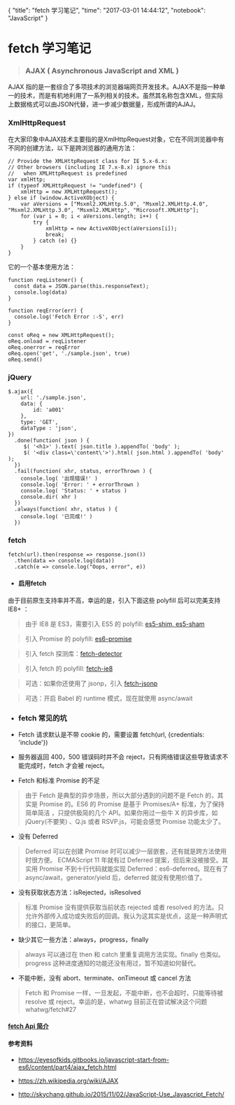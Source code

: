 {
  "title": "fetch 学习笔记",
  "time": "2017-03-01 14:44:12",
  "notebook": "JavaScript"
}

# fetch 学习笔记

> ### AJAX ( Asynchronous JavaScript and XML )
AJAX 指的是一套综合了多项技术的浏览器端网页开发技术。AJAX不是指一种单一的技术，而是有机地利用了一系列相关的技术。虽然其名称包含XML，但实际上数据格式可以由JSON代替，进一步减少数据量，形成所谓的AJAJ。


### XmlHttpRequest

在大家印象中AJAX技术主要指的是XmlHttpRequest对象，它在不同浏览器中有不同的创建方法，以下是跨浏览器的通用方法：
```
// Provide the XMLHttpRequest class for IE 5.x-6.x:
// Other browsers (including IE 7.x-8.x) ignore this
//   when XMLHttpRequest is predefined
var xmlHttp;
if (typeof XMLHttpRequest != "undefined") {
    xmlHttp = new XMLHttpRequest();
} else if (window.ActiveXObject) {
    var aVersions = ["Msxml2.XMLHttp.5.0", "Msxml2.XMLHttp.4.0", "Msxml2.XMLHttp.3.0", "Msxml2.XMLHttp", "Microsoft.XMLHttp"];
    for (var i = 0; i < aVersions.length; i++) {
        try {
            xmlHttp = new ActiveXObject(aVersions[i]);
            break;
        } catch (e) {}
    }
}
```
它的一个基本使用方法：
```
function reqListener() {
  const data = JSON.parse(this.responseText);
  console.log(data)
}

function reqError(err) {
  console.log('Fetch Error :-S', err)
}

const oReq = new XMLHttpRequest();
oReq.onload = reqListener
oReq.onerror = reqError
oReq.open('get', './sample.json', true)
oReq.send()
```

### jQuery

```
$.ajax({
    url: './sample.json',
    data: {
        id: 'a001'
    },
    type: 'GET',
    dataType : 'json',
})
  .done(function( json ) {
     $( '<h1>' ).text( json.title ).appendTo( 'body' );
     $( '<div class=\'content\'>').html( json.html ).appendTo( 'body' );
  })
  .fail(function( xhr, status, errorThrown ) {
    console.log( '出现错误!' )
    console.log( 'Error: ' + errorThrown )
    console.log( 'Status: ' + status )
    console.dir( xhr )
  })
  .always(function( xhr, status ) {
    console.log( '已完成!' )
  })
```

### fetch

```
fetch(url).then(response => response.json())
  .then(data => console.log(data))
  .catch(e => console.log("Oops, error", e))
```

- #### 启用fetch

由于目前原生支持率并不高，幸运的是，引入下面这些 polyfill 后可以完美支持 IE8+ ：

> 由于 IE8 是 ES3，需要引入 ES5 的 polyfill: [es5-shim, es5-sham](https://github.com/es-shims/es5-shim)

> 引入 Promise 的 polyfill: [es6-promise](https://github.com/jakearchibald/es6-promise)

> 引入 fetch 探测库：[fetch-detector](https://github.com/camsong/fetch-detector)

> 引入 fetch 的 polyfill: [fetch-ie8](https://github.com/camsong/fetch-ie8)

> 可选：如果你还使用了 jsonp，引入 [fetch-jsonp](https://github.com/camsong/fetch-jsonp)

> 可选：开启 Babel 的 runtime 模式，现在就使用 async/await

- ### fetch 常见的坑

- Fetch 请求默认是不带 cookie 的，需要设置 fetch(url, {credentials: 'include'})

- 服务器返回 400，500 错误码时并不会 reject，只有网络错误这些导致请求不能完成时，fetch 才会被 reject。

- Fetch 和标准 Promise 的不足

> 由于 Fetch 是典型的异步场景，所以大部分遇到的问题不是 Fetch 的，其实是 Promise 的。ES6 的 Promise 是基于 Promises/A+ 标准，为了保持 简单简洁 ，只提供极简的几个 API。如果你用过一些牛 X 的异步库，如 jQuery(不要笑) 、Q.js 或者 RSVP.js，可能会感觉 Promise 功能太少了。
- 没有 Deferred

> Deferred 可以在创建 Promise 时可以减少一层嵌套，还有就是跨方法使用时很方便。
ECMAScript 11 年就有过 Deferred 提案，但后来没被接受。其实用 Promise 不到十行代码就能实现 Deferred：es6-deferred。现在有了 async/await，generator/yield 后，deferred 就没有使用价值了。
- 没有获取状态方法：isRejected，isResolved

> 标准 Promise 没有提供获取当前状态 rejected 或者 resolved 的方法。只允许外部传入成功或失败后的回调。我认为这其实是优点，这是一种声明式的接口，更简单。
- 缺少其它一些方法：always，progress，finally

> always 可以通过在 then 和 catch 里重复调用方法实现。finally 也类似。progress 这种进度通知的功能还没有用过，暂不知道如何替代。
- 不能中断，没有 abort、terminate、onTimeout 或 cancel 方法

>Fetch 和 Promise 一样，一旦发起，不能中断，也不会超时，只能等待被 resolve 或 reject。幸运的是，whatwg 目前正在尝试解决这个问题 whatwg/fetch#27

#### [fetch Api 简介](http://bubkoo.com/2015/05/08/introduction-to-fetch/)

#### 参考资料

- https://eyesofkids.gitbooks.io/javascript-start-from-es6/content/part4/ajax_fetch.html

- https://zh.wikipedia.org/wiki/AJAX

- http://skychang.github.io/2015/11/02/JavaScript-Use_Javascript_Fetch/
